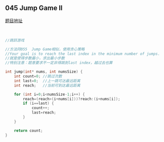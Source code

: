 ## 045  Jump Game II
[题目地址](https://leetcode.com/problems/jump-game-ii/description/)
<br>
<br>
<br>

```c
//跳跃游戏

//方法同055  Jump Game相似，使用贪心策略
//Your goal is to reach the last index in the minimum number of jumps.
//就是使得步数最小，求出最小步数
//特别注意：题意要求不一定非得跳到last index，越过去也算

int jump(int* nums, int numsSize) {
    int count=0; //跳过次数
    int last=0;  //上一跳可达最远距离
    int reach;   //当前可到达最远距离

    for (int i=0;i<numsSize-1;i++) {
        reach=(reach>(i+nums[i]))?reach:(i+nums[i]);
        if (i==last) {
            count++;
            last=reach;
        }
    }

    return count;
}
```